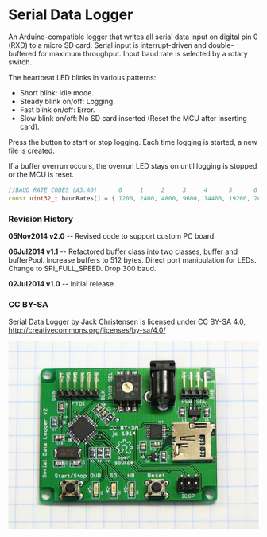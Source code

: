 # Serial Data Logger #

An Arduino-compatible logger that writes all serial data input on digital pin 0 (RXD) to a micro SD card. Serial input is interrupt-driven and double-buffered for maximum throughput. Input baud rate is selected by a rotary switch.

The heartbeat LED blinks in various patterns:
* Short blink: Idle mode.
* Steady blink on/off: Logging.
* Fast blink on/off: Error.
* Slow blink on/off: No SD card inserted (Reset the MCU after inserting card).

Press the button to start or stop logging. Each time logging is started, a new file is created.

If a buffer overrun occurs, the overrun LED stays on until logging is stopped or the MCU is reset.

```c++
//BAUD RATE CODES (A3:A0)      0     1     2     3     4      5      6      7      8      9
const uint32_t baudRates[] = { 1200, 2400, 4800, 9600, 14400, 19200, 28800, 38400, 57600, 115200 };
```

### Revision History ###

**05Nov2014 v2.0** --  Revised code to support custom PC board.

**06Jul2014 v1.1** --  Refactored buffer class into two classes, buffer and bufferPool. Increase buffers to 512 bytes. Direct port manipulation for LEDs. Change to SPI_FULL_SPEED. Drop 300 baud.

**02Jul2014 v1.0** -- Initial release.
### CC BY-SA ###
Serial Data Logger by Jack Christensen is licensed under CC BY-SA 4.0, http://creativecommons.org/licenses/by-sa/4.0/

![](https://raw.githubusercontent.com/JChristensen/serialLogger/v2/serial_logger_pcb.jpg)
